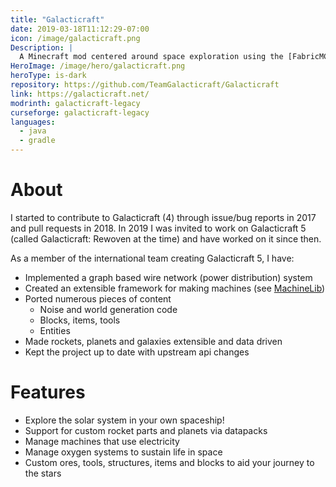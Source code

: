 ```yaml
---
title: "Galacticraft"
date: 2019-03-18T11:12:29-07:00
icon: /image/galacticraft.png
Description: |
  A Minecraft mod centered around space exploration using the [FabricMC](https://fabricmc.net/) modding framework.
HeroImage: /image/hero/galacticraft.png
heroType: is-dark
repository: https://github.com/TeamGalacticraft/Galacticraft
link: https://galacticraft.net/
modrinth: galacticraft-legacy
curseforge: galacticraft-legacy
languages:
  - java
  - gradle
---
```


# About

I started to contribute to Galacticraft (4) through issue/bug reports in 2017 and pull requests in 2018.
In 2019 I was invited to work on Galacticraft 5 (called Galacticraft: Rewoven at the time) and have worked on it since then.

As a member of the international team creating Galacticraft 5, I have:

* Implemented a graph based wire network (power distribution) system
* Created an extensible framework for making machines (see [MachineLib](/projects/MachineLib))
* Ported numerous pieces of content
  * Noise and world generation code
  * Blocks, items, tools
  * Entities
* Made rockets, planets and galaxies extensible and data driven
* Kept the project up to date with upstream api changes

# Features

* Explore the solar system in your own spaceship!
* Support for custom rocket parts and planets via datapacks
* Manage machines that use electricity
* Manage oxygen systems to sustain life in space
* Custom ores, tools, structures, items and blocks to aid your journey to the stars
